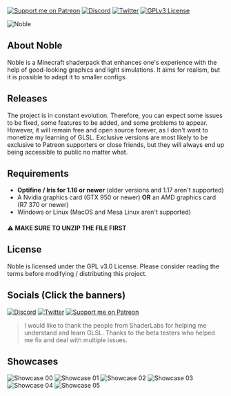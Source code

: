 [![Support me on Patreon](https://img.shields.io/endpoint.svg?url=https%3A%2F%2Fshieldsio-patreon.vercel.app%2Fapi%3Fusername%3DBelmu%26type%3Dpatrons&style=flat)](https://patreon.com/Belmu)
[![Discord](https://img.shields.io/discord/804772139344461834.svg?logo=discord&logoColor=white&logoWidth=20&labelColor=7289DA&label=Discord)](https://discord.gg/jjRrhpkH9e)
[![Twitter](https://img.shields.io/twitter/follow/Belmu_?color=dark&label=Follow&logoColor=dark)](https://twitter.com/Belmu_)
[![GPLv3 License](https://img.shields.io/badge/License-GPLv3-blue.svg)](http://perso.crans.org/besson/LICENSE.html)

![Noble](https://i.imgur.com/iVN9uCE.png)

## About Noble
Noble is a Minecraft shaderpack that enhances one's experience with the help of good-looking graphics and light simulations.
It aims for realism, but it is possible to adapt it to smaller configs.

## Releases
The project is in constant evolution. Therefore, you can expect some issues to be fixed,
some features to be added, and some problems to appear. However, it will remain free and
open source forever, as I don't want to monetize my learning of GLSL. Exclusive versions are most
likely to be exclusive to Patreon supporters or close friends, but they will always end up
being accessible to public no matter what.

## Requirements
* **Optifine / Iris for 1.16 or newer** (older versions and 1.17 aren't supported)
* A Nvidia graphics card (GTX 950 or newer) **OR**  an AMD graphics card (R7 370 or newer)
* Windows or Linux (MacOS and Mesa Linux aren't supported)

#### ⚠️ **MAKE SURE TO UNZIP THE FILE FIRST**

## License
Noble is licensed under the GPL v3.0 License. Please consider reading the terms before modifying / distributing this project.

## Socials (Click the banners)
[![Discord](https://i.imgur.com/3shUTJu.png)](https://discord.gg/jjRrhpkH9e)
[![Twitter](https://i.imgur.com/z0Nqa6n.png)](https://twitter.com/Belmu_)
[![Support me on Patreon](https://i.imgur.com/ZTO3EGk.png)](https://patreon.com/Belmu)

> I would like to thank the people from ShaderLabs for helping me understand and learn GLSL.
> Thanks to the beta testers who helped me fix and deal with multiple issues.

## Showcases
![Showcase 00](https://i.imgur.com/jD8XyOf.png)
![Showcase 01](https://i.imgur.com/6ZhEyYW.png)
![Showcase 02](https://i.imgur.com/5IE0iPD.png)
![Showcase 03](https://i.imgur.com/EyxxpKi.png)
![Showcase 04](https://i.imgur.com/hzjM5m4.png)
![Showcase 05](https://i.imgur.com/A9LJIGB.png)
